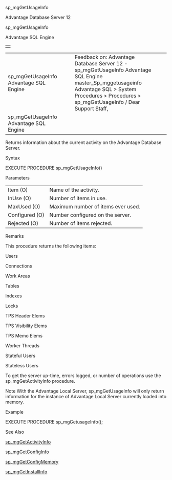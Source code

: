 sp\_mgGetUsageInfo




Advantage Database Server 12  

sp\_mgGetUsageInfo

Advantage SQL Engine

|  |
| --- |
|  |

|  |  |  |  |  |
| --- | --- | --- | --- | --- |
| sp\_mgGetUsageInfo  Advantage SQL Engine |  |  | Feedback on: Advantage Database Server 12 - sp\_mgGetUsageInfo Advantage SQL Engine master\_Sp\_mggetusageinfo Advantage SQL > System Procedures > Procedures > sp\_mgGetUsageInfo / Dear Support Staff, |  |
| sp\_mgGetUsageInfo  Advantage SQL Engine |  |  |  |  |

Returns information about the current activity on the Advantage Database Server.

Syntax

EXECUTE PROCEDURE sp\_mgGetUsageInfo()

Parameters

|  |  |
| --- | --- |
| Item (O) | Name of the activity. |
| InUse (O) | Number of items in use. |
| MaxUsed (O) | Maximum number of items ever used. |
| Configured (O) | Number configured on the server. |
| Rejected (O) | Number of items rejected. |

Remarks

This procedure returns the following items:

Users

Connections

Work Areas

Tables

Indexes

Locks

TPS Header Elems

TPS Visibility Elems

TPS Memo Elems

Worker Threads

Stateful Users

Stateless Users

To get the server up-time, errors logged, or number of operations use the sp\_mgGetActivityInfo procedure.

Note With the Advantage Local Server, sp\_mgGetUsageInfo will only return information for the instance of Advantage Local Server currently loaded into memory.

Example

EXECUTE PROCEDURE sp\_mgGetusageInfo();

See Also

[sp\_mgGetActivityInfo](master_sp_mggetactivityinfo.htm)

[sp\_mgGetConfigInfo](master_sp_mggetconfiginfo.htm)

[sp\_mgGetConfigMemory](master_sp_mggetconfigmemory.htm)

[sp\_mgGetInstallInfo](master_sp_mggetinstallinfo.htm)